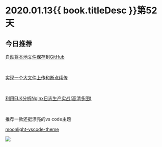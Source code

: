 # 2020.01.13{{ book.titleDesc }}第52天


## 今日推荐

[自动将本地文件保存到GitHub](https://juejin.im/post/5e1bcca0e51d454d94422551)

<br />

[实现一个大文件上传和断点续传](https://juejin.im/post/5dff8a26e51d4558105420ed)

<br />

[利用ELK分析Nginx日志生产实战(高清多图)](https://segmentfault.com/a/1190000021471571)

<br />

推荐一款还挺漂亮的vs code主题

[moonlight-vscode-theme](https://github.com/atomiks/moonlight-vscode-theme)

![](https://raw.githubusercontent.com/atomiks/moonlight-vscode-theme/master/preview.jpg)